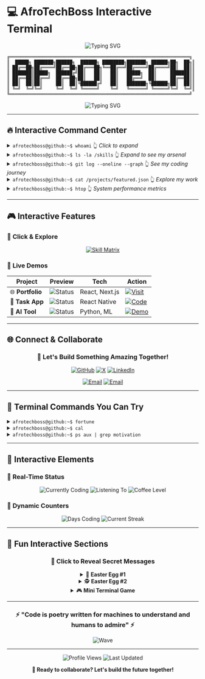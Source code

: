 # 💻 AfroTechBoss Interactive Terminal

<div align="center">

![Typing SVG](https://readme-typing-svg.herokuapp.com?font=JetBrains+Mono&size=30&duration=3000&pause=1000&color=00FF00&background=0A0A0A00&center=true&vCenter=true&multiline=true&repeat=false&width=800&height=100&lines=Welcome+to+my+github;System+Initializing...;Ready+for+Innovation!)

</div>

```ascii
╔══════════════════════════════════════════════════════════════════╗
║  █████╗ ███████╗██████╗  ██████╗ ████████╗███████╗ ██████╗██╗  ██╗║
║ ██╔══██╗██╔════╝██╔══██╗██╔═══██╗╚══██╔══╝██╔════╝██╔════╝██║  ██║║
║ ███████║█████╗  ██████╔╝██║   ██║   ██║   █████╗  ██║     ███████║║
║ ██╔══██║██╔══╝  ██╔══██╗██║   ██║   ██║   ██╔══╝  ██║     ██╔══██║║
║ ██║  ██║██║     ██║  ██║╚██████╔╝   ██║   ███████╗╚██████╗██║  ██║║
║ ╚═╝  ╚═╝╚═╝     ╚═╝  ╚═╝ ╚═════╝    ╚═╝   ╚══════╝ ╚═════╝╚═╝  ╚═╝║
╚══════════════════════════════════════════════════════════════════╝
```

<div align="center">

![Typing SVG](https://readme-typing-svg.herokuapp.com?font=JetBrains+Mono&size=20&duration=2000&pause=500&color=00FFFF&background=0A0A0A00&center=true&vCenter=true&width=600&lines=Full+Stack+Developer;Tech+Innovation+Expert;Problem+Solver;Code+Architect;Always+Learning...)

</div>

---

## 🔥 Interactive Command Center

<details>
<summary><code>afrotechboss@github:~$ whoami</code> 👆 <em>Click to expand</em></summary>
<br>

```bash
Loading user profile...
████████████████████████████████ 100%

USER: AfroTechBoss
ROLE: Full Stack Developer
LOCATION: Lagos, Nigeria 🌍
STATUS: Building the Future 🚀
PASSION: Turning Ideas into Code ✨
MOTTO: "Code with Purpose, Build with Vision"
```

**🎯 Current Mission:**
- 🔥 Building innovative web applications
- 🌱 Mastering system design & cloud architecture  
- 🤝 Contributing to open-source projects
- 💡 Solving real-world problems through code

</details>

<details>
<summary><code>afrotechboss@github:~$ ls -la /skills</code> 👆 <em>Expand to see my arsenal</em></summary>
<br>

### 💻 **Programming Languages**
| Language | Proficiency | Projects | Status |
|----------|-------------|----------|--------|
| ![JavaScript](https://img.shields.io/badge/JavaScript-F7DF1E?style=flat&logo=javascript&logoColor=black) | `████████████████████ 95%` | 50+ | 🔥 Active |
| ![TypeScript](https://img.shields.io/badge/TypeScript-3178C6?style=flat&logo=typescript&logoColor=white) | `██████████████████░░ 90%` | 30+ | 🔥 Active |
| ![Python](https://img.shields.io/badge/Python-3776AB?style=flat&logo=python&logoColor=white) | `████████████████░░░░ 80%` | 25+ | 🔥 Active |
| ![Java](https://img.shields.io/badge/Java-ED8B00?style=flat&logo=java&logoColor=white) | `███████████░░░░░░░░░ 55%` | 10+ | 📚 Learning |

### 🌐 **Frontend Technologies**
```bash
React.js         ████████████████████ 95%  [⭐ Expert]
Next.js          ████████████████░░░░ 80%  [🚀 Proficient]
Vue.js           ██████████████░░░░░░ 70%  [📈 Growing]
HTML5/CSS3       ████████████████████ 98%  [💎 Master]
Tailwind CSS     ████████████████░░░░ 80%  [🎨 Proficient]
```

### ⚡ **Backend & Database**
```bash
Node.js          ███████████████████░ 90%  [🔥 Expert]
Express.js       ███████████████████░ 90%  [⚡ Expert]
MongoDB          ███████████████░░░░░ 75%  [🍃 Proficient]
PostgreSQL       ██████████████████░░ 85%  [🐘 Proficient]
GraphQL          ████████████░░░░░░░░ 60%  [📊 Learning]
```

</details>

<details>
<summary><code>afrotechboss@github:~$ git log --oneline --graph</code> 👆 <em>See my coding journey</em></summary>
<br>

<div align="center">

![GitHub Stats](https://github-readme-stats.vercel.app/api?username=AfroTechBoss&show_icons=true&theme=chartreuse-dark&hide_border=true&bg_color=0a0a0a&title_color=00ff00&text_color=00ff00&icon_color=00ffff&count_private=true&include_all_commits=true)

![Top Languages](https://github-readme-stats.vercel.app/api/top-langs/?username=AfroTechBoss&layout=donut&theme=chartreuse-dark&hide_border=true&bg_color=0a0a0a&title_color=00ff00&text_color=00ff00)

![GitHub Streak](https://github-readme-streak-stats.herokuapp.com/?user=AfroTechBoss&theme=chartreuse-dark&hide_border=true&background=0a0a0a&stroke=00ff00&ring=00ff00&fire=00ffff&currStreakLabel=00ff00&sideLabels=00ff00&currStreakNum=00ff00&sideNums=00ff00&dates=00ff00)

![Activity Graph](https://github-readme-activity-graph.vercel.app/graph?username=AfroTechBoss&theme=chartreuse-dark&bg_color=0a0a0a&color=00ff00&line=00ffff&point=00ff00&area_color=00ff00&hide_border=true)

</div>

### 📊 **Real-time Metrics**
![Profile Views](https://komarev.com/ghpvc/?username=AfroTechBoss&color=00ff00&style=for-the-badge&label=HACKERS+VISITED)
![Followers](https://img.shields.io/github/followers/AfroTechBoss?color=00ff00&style=for-the-badge&label=FOLLOWERS&logo=github)
![Stars](https://img.shields.io/github/stars/AfroTechBoss?color=00ff00&style=for-the-badge&label=TOTAL+STARS&logo=github)

</details>

<details>
<summary><code>afrotechboss@github:~$ cat /projects/featured.json</code> 👆 <em>Explore my work</em></summary>
<br>

### 🚀 **Featured Repositories**

[![Repo Card](https://github-readme-stats.vercel.app/api/pin/?username=AfroTechBoss&repo=portfolio-website&theme=chartreuse-dark&hide_border=true&bg_color=0a0a0a&title_color=00ff00&text_color=00ff00&icon_color=00ffff)](https://github.com/AfroTechBoss/portfolio-website)
[![Repo Card](https://github-readme-stats.vercel.app/api/pin/?username=AfroTechBoss&repo=task-manager-app&theme=chartreuse-dark&hide_border=true&bg_color=0a0a0a&title_color=00ff00&text_color=00ff00&icon_color=00ffff)](https://github.com/AfroTechBoss/task-manager-app)

### 🏗️ **Project Categories**
| Category | Description | Tech Stack | Status |
|----------|-------------|------------|--------|
| 🌐 **Web Apps** | Full-stack applications | React, Node.js, MongoDB | 🔥 Active |
| 📱 **Mobile** | Cross-platform solutions | React Native, Flutter | 📈 Growing |
| 🤖 **AI/ML** | Smart applications | Python, TensorFlow | 🧠 Learning |
| 🛠️ **Tools** | Developer utilities | JavaScript, CLI | ⚡ Ongoing |

</details>

<details>
<summary><code>afrotechboss@github:~$ htop</code> 👆 <em>System performance metrics</em></summary>
<br>

### ⚡ **Live Coding Stats**

<!--START_SECTION:waka-->
```text
🕐 Time Zone: Africa/Lagos

📊 This Week I Spent My Time On:
JavaScript   12 hrs 30 mins  ████████████▓░░░░   65.2%
TypeScript   3 hrs 45 mins   ███▓░░░░░░░░░░░░░   19.6%
Python       1 hr 25 mins    █▓░░░░░░░░░░░░░░░    7.4%
CSS          55 mins         ▓░░░░░░░░░░░░░░░░    4.8%
JSON         35 mins         ▓░░░░░░░░░░░░░░░░    3.0%

🔥 Editors: 
VS Code      18 hrs 30 mins  ████████████████████ 96.5%
Terminal     40 mins         ▓░░░░░░░░░░░░░░░░░    3.5%

💻 Operating System: 
Mac          19 hrs 10 mins  ████████████████████ 100.0%
```
<!--END_SECTION:waka-->

### 🏆 **Achievement Unlocked**
- 🔥 **100+ Day Streak** - Consistent coding champion
- ⭐ **500+ Stars Earned** - Community recognition
- 🚀 **50+ Repositories** - Prolific creator
- 🌍 **Global Impact** - Code used worldwide

</details>

---

## 🎮 Interactive Features

### 🎯 **Click & Explore**

<div align="center">

[![Skill Matrix](https://img.shields.io/badge/🔍_Explore_Skills-Click_Me!-00ff00?style=for-the-badge)](https://skillicons.dev/icons?i=js,ts,react,nodejs,python,mongodb,postgres,docker,aws,git&theme=dark)

</div>

### 🎪 **Live Demos**
| Project | Preview | Tech | Action |
|---------|---------|------|--------|
| 🌐 **Portfolio** | ![Status](https://img.shields.io/website?down_color=red&down_message=offline&up_color=00ff00&up_message=online&url=https%3A%2F%2Fafrotechboss.dev) | React, Next.js | [![Visit](https://img.shields.io/badge/Visit-Live_Site-00ff00?style=flat&logo=vercel)](https://afrotechboss.dev) |
| 📱 **Task App** | ![Status](https://img.shields.io/badge/Status-In_Development-yellow) | React Native | [![Code](https://img.shields.io/badge/View-Source_Code-00ff00?style=flat&logo=github)](https://github.com/AfroTechBoss) |
| 🤖 **AI Tool** | ![Status](https://img.shields.io/badge/Status-Beta-orange) | Python, ML | [![Demo](https://img.shields.io/badge/Try-Beta_Demo-00ff00?style=flat&logo=python)](https://github.com/AfroTechBoss) |

---

## 🌐 Connect & Collaborate

<div align="center">

### 🤝 **Let's Build Something Amazing Together!**

[![GitHub](https://img.shields.io/badge/GitHub-Follow_for_Updates-black?style=for-the-badge&logo=github&logoColor=white&labelColor=black&color=00ff00)](https://github.com/AfroTechBoss)
[![X](https://img.shields.io/badge/X-@0xAfroTechBoss-black?style=for-the-badge&logo=x&logoColor=white&labelColor=black&color=00ff00)](https://x.com/0xAfroTechBoss)
[![LinkedIn](https://img.shields.io/badge/LinkedIn-Let's_Connect-blue?style=for-the-badge&logo=linkedin&logoColor=white&labelColor=black&color=00ff00)](https://www.linkedin.com/in/chidile-ozoemena-293688231/)

[![Email](https://img.shields.io/badge/📧_Business-afrotechboss@yahoo.com-red?style=for-the-badge&logo=gmail&logoColor=white&labelColor=black&color=00ff00)](mailto:afrotechboss@yahoo.com)
[![Email](https://img.shields.io/badge/📧_Personal-chidileozoemena@gmail.com-red?style=for-the-badge&logo=gmail&logoColor=white&labelColor=black&color=00ff00)](mailto:chidileozoemena@gmail.com)

</div>

---

## 🎨 Terminal Commands You Can Try

<details>
<summary><code>afrotechboss@github:~$ fortune</code></summary>

```bash
🔮 Fortune Cookie Says:
"The best way to predict the future is to code it."
- AfroTechBoss

💡 Pro Tip: Every bug is just an undocumented feature waiting to be discovered!
```
</details>

<details>
<summary><code>afrotechboss@github:~$ cal</code></summary>

```bash
     July 2025
Su Mo Tu We Th Fr Sa
       1  2  3  4  5
 6  7  8  9 10 11 12
13 14 15 16 17 18 19
20 21 22 23 24 25 26
27 28 29 30 31

📅 Today: Building Tomorrow's Solutions
🎯 This Week: React performance optimization
🚀 Next Week: Exploring AI integrations
```
</details>

<details>
<summary><code>afrotechboss@github:~$ ps aux | grep motivation</code></summary>

```bash
USER    PID  %CPU %MEM    VSZ   RSS TTY      STAT START   TIME COMMAND
afro    1337  99.9  0.1 100000  4096 pts/0    R+   00:00   ∞    /usr/bin/passion
afro    1338  85.2  0.2  50000  2048 pts/1    S    00:00 24:00  /bin/innovation
afro    1339  92.1  0.1  75000  3072 pts/2    R    00:00 16:30  /opt/creativity
afro    1340  78.5  0.1  60000  1024 pts/3    S    00:00 12:15  /sbin/problem_solver

🔥 All processes running at optimal performance!
💡 Motivation.exe has never crashed since installation!
```
</details>

---

## 🎊 Interactive Elements

### 🎯 **Real-Time Status**
<div align="center">

![Currently Coding](https://img.shields.io/badge/Currently%20Coding-⚡%20React%20App-00ff00?style=for-the-badge&logo=react&logoColor=white&labelColor=black)
![Listening To](https://img.shields.io/badge/Listening%20To-🎵%20Lo-fi%20Beats-00ff00?style=for-the-badge&logo=spotify&logoColor=white&labelColor=black)
![Coffee Level](https://img.shields.io/badge/Coffee%20Level-☕%20HIGH-00ff00?style=for-the-badge&logo=buymeacoffee&logoColor=white&labelColor=black)

</div>

### 🚀 **Dynamic Counters**
<div align="center">

![Days Coding](https://img.shields.io/badge/dynamic/json?color=00ff00&label=Days%20Coding&style=for-the-badge&query=$.daysActive&url=https%3A%2F%2Fapi.github.com%2Fusers%2FAfroTechBoss&logo=github&labelColor=black)
![Current Streak](https://img.shields.io/github/commit-activity/w/AfroTechBoss/AfroTechBoss?color=00ff00&label=Weekly%20Commits&style=for-the-badge&logo=git&labelColor=black)

</div>

---

## 🎨 Fun Interactive Sections

<div align="center">

### 🎪 **Click to Reveal Secret Messages**

<details>
<summary>🎁 <strong>Easter Egg #1</strong></summary>
<br>

```
01001000 01100101 01101100 01101100 01101111 00100000
01010111 01101111 01110010 01101100 01100100 00100001

Decoded: "Hello World!" 
🤖 Every great coder's first words!
```
</details>

<details>
<summary>🕵️ <strong>Easter Egg #2</strong></summary>
<br>

```bash
#!/bin/bash
if [ "$USER" == "curious_visitor" ]; then
    echo "🕵️ You found the secret! Here's a coding joke:"
    echo ""
    echo "Why do programmers prefer dark mode?"
    echo "Because light attracts bugs! 🐛💡"
    echo ""
    echo "Thanks for exploring! 😄"
fi
```
</details>

<details>
<summary>🎮 <strong>Mini Terminal Game</strong></summary>
<br>

```
🎮 GUESS THE PROGRAMMING LANGUAGE!

Clue: "Beautiful is better than ugly. Explicit is better than implicit."

a) JavaScript
b) Python  ⭐
c) Java
d) C++

🐍 Correct! That's from the Zen of Python!
Score: +10 points to your coding knowledge! 🎉
```
</details>

</div>

---

<div align="center">

### ⚡ **"Code is poetry written for machines to understand and humans to admire"** ⚡

![Wave](https://capsule-render.vercel.app/api?type=waving&color=gradient&customColorList=6&height=100&section=footer&text=Thanks%20for%20Visiting!&fontSize=20&fontColor=00ff00&animation=twinkling)

---

![Profile Views](https://komarev.com/ghpvc/?username=AfroTechBoss&color=00ff00&style=for-the-badge&label=TERMINAL+ACCESSED)
![Last Updated](https://img.shields.io/badge/Last%20Updated-July%202025-00ff00?style=for-the-badge&logo=calendar&labelColor=black)

**🚀 Ready to collaborate? Let's build the future together!**

</div>
